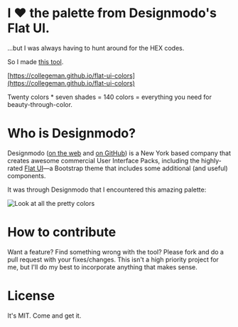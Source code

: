 # I &hearts; the palette from Designmodo's Flat UI.

...but I was always having to hunt around for the HEX codes.

So I made [this tool](https://collegeman.github.io/flat-ui-colors).

[https://collegeman.github.io/flat-ui-colors](https://collegeman.github.io/flat-ui-colors)

Twenty colors * seven shades = 140 colors = everything you need for beauty-through-color.

# Who is Designmodo?

Designmodo ([on the web](http://designmodo.com) and [on GitHub](https://github.com/designmodo))
is a New York based company that creates awesome commercial User Interface Packs,
including the highly-rated [Flat UI](http://designmodo.com/flat/)&mdash;a Bootstrap theme that includes
some additional (and useful) components.

It was through Designmodo that I encountered this amazing palette:

![Look at all the pretty colors](http://cl.ly/image/3H18260g0o2i/Screen%20Shot%202014-11-01%20at%208.29.15%20PM.png)

# How to contribute

Want a feature? Find something wrong with the tool? Please fork and do a pull
request with your fixes/changes. This isn't a high priority project for me,
but I'll do my best to incorporate anything that makes sense.

# License

It's MIT. Come and get it.
